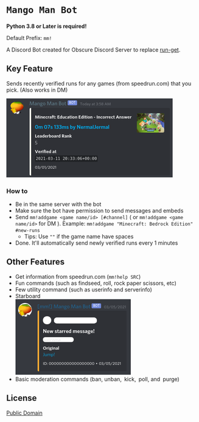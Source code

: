 # `Mango Man Bot`
**Python 3.8 or Later is required!**

Default Prefix: `mm!`

A Discord Bot created for Obscure Discord Server to replace [run-get](https://github.com/slashinfty/run-get).

## Key Feature
Sends recently verified runs for any games (from speedrun.com) that you pick. (Also works in DM)

![Screenshot 1](assets/screenshot1.png)

### How to

- Be in the same server with the bot
- Make sure the bot have permission to send messages and embeds
- Send `mm!addgame <game name/id> [#channel]` ( or `mm!addgame <game name/id>` for DM ). Example: `mm!addgame "Minecraft: Bedrock Edition" #new-runs`
  - Tips: Use `""` if the game name have spaces
- Done. It'll automatically send newly verified runs every 1 minutes

## Other Features
- Get information from speedrun.com (`mm!help SRC`)
- Fun commands (such as findseed, roll, rock paper scissors, etc)
- Few utility command (such as userinfo and serverinfo)
- Starboard  
  ![Starboard Screenshot](assets/screenshot2.png)
- Basic moderation commands (ban, unban, kick, poll, and purge)

## License
[Public Domain](LICENSE)
